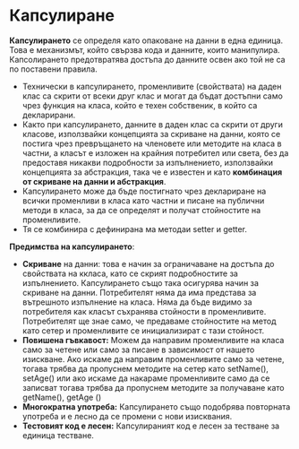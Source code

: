 # Капсулиране



**Капсулирането** се определя като опаковане на данни в една единица. Това е механизмът, който свързва кода и данните, които манипулира. Капсолирането предотвратява достъпа до данните освен ако той не са по поставени правила.

* Технически в капсулирането, променливите (свойствата) на даден клас са скрити от всеки друг клас и могат да бъдат достъпни само чрез функция на класа, който  е техен собственик, в който са декларирани.
* Както при капсулирането, данните в даден клас са скрити от други класове, използвайки концепцията за скриване на данни, която се постига чрез превръщането на членовете или методите на класа в частни, а класът е изложен на крайния потребител или света, без да предоставя никакви подробности за изпълнението, използвайки концепцията за абстракция, така че е известен и като **комбинация от скриване на данни и абстракция**.
* Капсулирането може да бъде постигнато чрез деклариране на всички променливи в класа като частни и писане на публични методи в класа, за да се определят и получат стойностите на променливите.
* Тя се комбинира с дефинирана ма методаи setter и getter.

**Предимства на капсулирането**:

* **Скриване** на данни: това е начин за ограничаване на достъпа до свойствата на ккласа, като се скрият подробностите за изпълнението. Капсулирането също така осигурява начин за скриване на данни. Потребителят няма да има представа за вътрешното изпълнение на класа. Няма да бъде видимо за потребителя как класът съхранява стойности в променливите. Потребителят ще знае само, че предаваме стойностите на метод като сетер и променливите се инициализират с тази стойност.
* **Повишена гъвкавост:** Можем да направим променливите на класа само за четене или само за писане в зависимост от нашето изискване. Ако искаме да направим променливите само за четене, тогава трябва да пропуснем методите на сетер като setName(), setAge() или ако искаме да накараме променливите само да се записват тогава трябва да пропуснем методите за получаване като getName(), getAge ()
* **Многократна употреба:** Капсулирането също подобрява повторната употреба и е лесно да се промени с нови изисквания.
* **Тестовият код е лесен:** Капсулираният код е лесен за тестване за единица тестване.
